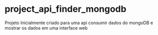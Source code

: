 # project_api_finder_mongodb
Projeto Inicialmente criado para uma api consumir dados do mongoDB e mostrar os dados em uma interface web
